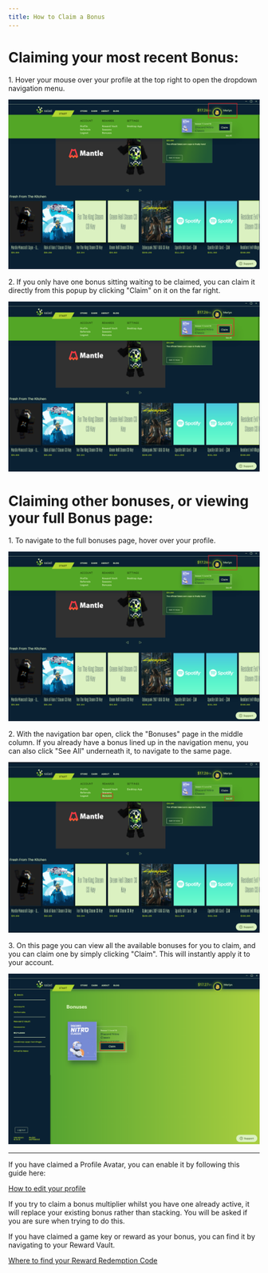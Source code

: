 ```yaml
---
title: How to Claim a Bonus
---
```


# Claiming your most recent Bonus:

1\. Hover your mouse over your profile at the top right to open the dropdown navigation menu.

![bonus.png](../../../../content/images/guides/using-salad/how-to-claim-a-bonus-1.png)

2\. If you only have one bonus sitting waiting to be claimed, you can claim it directly from this popup by clicking
"Claim" on it on the far right.

![bonus2.png](../../../../content/images/guides/using-salad/how-to-claim-a-bonus-2.png)

# **Claiming other bonuses, or viewing your full Bonus page:**

1\. To navigate to the full bonuses page, hover over your profile.

![](../../../../content/images/guides/using-salad/how-to-claim-a-bonus-3.png)

2\. With the navigation bar open, click the "Bonuses" page in the middle column. If you already have a bonus lined up in
the navigation menu, you can also click "See All" underneath it, to navigate to the same page.

![](../../../../content/images/guides/using-salad/how-to-claim-a-bonus-4.png)

3\. On this page you can view all the available bonuses for you to claim, and you can claim one by simply clicking
"Claim". This will instantly apply it to your account.

![bonus4.png](../../../../content/images/guides/using-salad/how-to-claim-a-bonus-5.png)

---

If you have claimed a Profile Avatar, you can enable it by following this guide here:

[How to edit your profile](/docs/guides/using-salad/136-how-to-edit-your-profile)

If you try to claim a bonus multiplier whilst you have one already active, it will replace your existing bonus rather
than stacking. You will be asked if you are sure when trying to do this.

If you have claimed a game key or reward as your bonus, you can find it by navigating to your Reward Vault.

[Where to find your Reward Redemption Code](/docs/guides/using-salad/125-where-to-find-your-reward-redemption-code)
